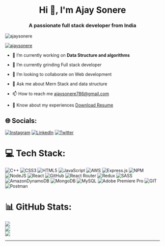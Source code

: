 
<h1 align="center">Hi 👋, I'm Ajay Sonere</h1>
<h3 align="center">A passionate full stack developer from India</h3>

 <p align="left"> <img src="https://komarev.com/ghpvc/?username=ajaysonere&label=Profile%20views&color=0e75b6&style=flat" alt="ajaysonere" /> </p> 


<p align="left"> <a href="https://github.com/ryo-ma/github-profile-trophy"><img src="https://github-profile-trophy.vercel.app/?username=ajaysonere" alt="ajaysonere" /></a> </p>

- 🔭 I’m currently working on **Data Structure and algorithms**

- 🌱 I’m currently grinding Full stack developer

- 👯 I’m looking to collaborate on Web development

- 💬 Ask me about Mern Stack and data structure

- 📫 How to reach me [ajaysonere786@gmail.com](ajaysonere786@gmail.com)

- 📄 Know about my experiences [Download Resume](https://drive.google.com/file/d/1SOtP0IoxWl4E8iaUSRuHvJBol8b9HDhp/view?usp=sharing)



## 🌐 Socials:
[![Instagram](https://img.shields.io/badge/Instagram-%23E4405F.svg?logo=Instagram&logoColor=white)](https://instagram.com/ajaysonere) [![LinkedIn](https://img.shields.io/badge/LinkedIn-%230077B5.svg?logo=linkedin&logoColor=white)](https://linkedin.com/in/ajaysonere) [![Twitter](https://img.shields.io/badge/Twitter-%231DA1F2.svg?logo=Twitter&logoColor=white)](https://twitter.com/ajaysonere) 

# 💻 Tech Stack:
![C++](https://img.shields.io/badge/c++-%2300599C.svg?style=for-the-badge&logo=c%2B%2B&logoColor=white) ![CSS3](https://img.shields.io/badge/css3-%231572B6.svg?style=for-the-badge&logo=css3&logoColor=white) ![HTML5](https://img.shields.io/badge/html5-%23E34F26.svg?style=for-the-badge&logo=html5&logoColor=white) ![JavaScript](https://img.shields.io/badge/javascript-%23323330.svg?style=for-the-badge&logo=javascript&logoColor=%23F7DF1E) ![AWS](https://img.shields.io/badge/AWS-%23FF9900.svg?style=for-the-badge&logo=amazon-aws&logoColor=white) ![Express.js](https://img.shields.io/badge/express.js-%23404d59.svg?style=for-the-badge&logo=express&logoColor=%2361DAFB) ![NPM](https://img.shields.io/badge/NPM-%23000000.svg?style=for-the-badge&logo=npm&logoColor=white) ![NodeJS](https://img.shields.io/badge/node.js-6DA55F?style=for-the-badge&logo=node.js&logoColor=white) ![React](https://img.shields.io/badge/react-%2320232a.svg?style=for-the-badge&logo=react&logoColor=%2361DAFB) ![GitHub](https://img.shields.io/badge/GitHub-%23121011.svg?style=for-the-badge&logo=github&logoColor=white) ![React Router](https://img.shields.io/badge/React_Router-CA4245?style=for-the-badge&logo=react-router&logoColor=white) ![Redux](https://img.shields.io/badge/redux-%23593d88.svg?style=for-the-badge&logo=redux&logoColor=white) ![SASS](https://img.shields.io/badge/SASS-hotpink.svg?style=for-the-badge&logo=SASS&logoColor=white) ![AmazonDynamoDB](https://img.shields.io/badge/Amazon%20DynamoDB-4053D6?style=for-the-badge&logo=Amazon%20DynamoDB&logoColor=white) ![MongoDB](https://img.shields.io/badge/MongoDB-%234ea94b.svg?style=for-the-badge&logo=mongodb&logoColor=white) ![MySQL](https://img.shields.io/badge/mysql-%2300f.svg?style=for-the-badge&logo=mysql&logoColor=white) ![Adobe Premiere Pro](https://img.shields.io/badge/Adobe%20Premiere%20Pro-9999FF.svg?style=for-the-badge&logo=Adobe%20Premiere%20Pro&logoColor=white) ![GIT](https://img.shields.io/badge/Git-fc6d26?style=for-the-badge&logo=git&logoColor=white) ![Postman](https://img.shields.io/badge/Postman-FF6C37?style=for-the-badge&logo=postman&logoColor=white)
# 📊 GitHub Stats:
![](https://github-readme-stats.vercel.app/api?username=ajaysonere&theme=dark&hide_border=false&include_all_commits=false&count_private=false)<br/>
![](https://github-readme-streak-stats.herokuapp.com/?user=ajaysonere&theme=dark&hide_border=false)<br/>
![](https://github-readme-stats.vercel.app/api/top-langs/?username=ajaysonere&theme=dark&hide_border=false&include_all_commits=false&count_private=false&layout=compact)


---

<!-- Proudly created with GPRM ( https://gprm.itsvg.in ) -->
